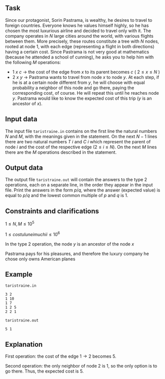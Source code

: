 ## Task

Since our protagonist, Sorin Pastrama, is wealthy, he desires to travel to foreign countries. Everyone knows he values himself highly, so he has chosen the most luxurious airline and decided to travel only with it. The company operates in $N$ large cities around the world, with various flights between them. More precisely, these routes constitute a tree with $N$ nodes, rooted at node $1$, with each edge (representing a flight in both directions) having a certain cost. Since Pastrama is not very good at mathematics (because he attended a school of cunning), he asks you to help him with the following $M$ operations:
- $1\:x\:c$ $\rightarrow$ the cost of the edge from $x$ to its parent becomes $c$ $($ $2 \leq x \leq N$ $)$ 
- $2\:x\:y$ $\rightarrow$ Pastrama wants to travel from node $x$ to node $y$. At each step, if he is at a certain node different from $y$, he will choose with equal probability a neighbor of this node and go there, paying the corresponding cost, of course. He will repeat this until he reaches node $y$. Pastrama would like to know the expected cost of this trip ($y$ is an ancestor of $x$).

## Input data

The input file `taristraine.in` contains on the first line the natural numbers $N$ and $M$, with the meanings given in the statement. On the next $N-1$ lines there are two natural numbers $T\:i$ and $C\:i$ which represent the parent of node $i$ and the cost of the respective edge ($2 \leq i \leq N$). On the next $M$ lines there are the $M$ operations described in the statement.

## Output data

The output file `taristraine.out` will contain the answers to the type $2$ operations, each on a separate line, in the order they appear in the input file. Print the answers in the form $p/q$, where the answer (expected value) is equal to $p/q$ and the lowest common multiple of $p$ and $q$ is $1$.

## Constraints and clarifications

$1 \leq N, M \leq 10^5$

$1 \leq costul unei muchii \leq 10^6$

In the type $2$ operation, the node $y$ is an ancestor of the node $x$ 

Pastrama pays for his pleasures, and therefore the luxury company he chose only owns American planes 

## Example

`taristraine.in`

```
3 2
1 10
1 7
1 2 5
2 2 1
```

`taristraine.out`

```
5 1
```

## Explanation

First operation: the cost of the edge $1 \rightarrow 2$ becomes $5$.

Second operation: the only neighbor of node $2$ is $1$, so the only option is to go there. Thus, the expected cost is $5$.
